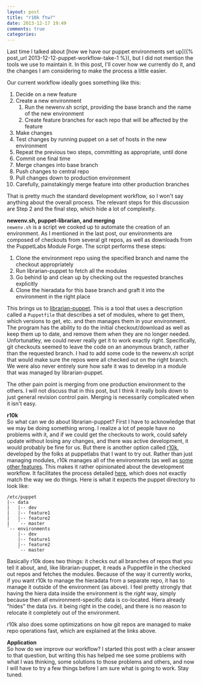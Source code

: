 ```yaml
---
layout: post
title: "r10k ftw?"
date: 2013-12-17 19:49
comments: true
categories: 
---
```


Last time I talked about [how we have our puppet environments set up]({% post_url 2013-12-12-puppet-workflow-take-1 %}), but I did not mention the tools we use to maintain it.  In this post, I'll cover how we currently do it, and the changes I am considering to make the process a little easier.
<!-- more -->
Our current workflow ideally goes something like this:  
1. Decide on a new feature
2. Create a new environment
    1. Run the newenv.sh script, providing the base branch and the name of the new environment
    2. Create feature branches for each repo that will be affected by the feature
3. Make changes
4. Test changes by running puppet on a set of hosts in the new environment
5. Repeat the previous two steps, committing as appropriate, until done
6. Commit one final time
7. Merge changes into base branch
8. Push changes to central repo
9. Pull changes down to production environment
10. Carefully, painstakingly merge feature into other production branches

That is pretty much the standard development workflow, so I won't say anything about the overall process.  The relevant steps for this discussion are Step 2 and the final step, which hide a lot of complexity.

**newenv.sh, puppet-librarian, and merging**  
`newenv.sh` is a script we cooked up to automate the creation of an environment.  As I mentioned in the last post, our environments are composed of checkouts from several git repos, as well as downloads from the PuppetLabs Module Forge.  The script performs these steps:  
1. Clone the environment repo using the specified branch and name the checkout appropriately
2. Run librarian-puppet to fetch all the modules
3. Go behind lp and clean up by checking out the requested branches explicitly
4. Clone the hieradata for this base branch and graft it into the environment in the right place

This brings us to [librarian-puppet](https://github.com/rodjek/librarian-puppet).  This is a tool that uses a description called a `Puppetfile` that describes a set of modules, where to get them, which versions to get, etc. and then manages them in your environment.  The program has the ability to do the initial checkout/download as well as keep them up to date, and remove them when they are no longer needed.  Unfortunatley, we could never really get it to work exactly right.  Specifically, git checkouts seemed to leave the code on an anonymous branch, rather than the requested branch.  I had to add some code to the newenv.sh script that would make sure the repos were all checked out on the right branch.  We were also never entirely sure how safe it was to develop in a module that was managed by librarian-puppet.

The other pain point is merging from one production environment to the others.  I will not discuss that in this post, but I think it really boils down to just general revision control pain.  Merging is necessarily complicated when it isn't easy.

**r10k**  
So what can we do about librarian-puppet?  First I have to acknowledge that we may be doing something wrong.  I realize a lot of people have no problems with it, and if we could get the checkouts to work, could safely update without losing any changes, and there was active development, it would probably be fine for us.  But there is another option called [r10k](https://github.com/adrienthebo/r10k), developed by the folks at puppetlabs that I want to try out.  Rather than just managing modules, r10k manages all of the environments (as well as [some other features](http://somethingsinistral.net/blog/rethinking-puppet-deployment/).  This makes it rather opinionated about the development workflow.  It facilitates the process detailed [here](https://puppetlabs.com/blog/git-workflow-and-puppet-environments), which does not exactly match the way we do things.  Here is what it expects the puppet directory to look like:

```
/etc/puppet
|-- data
|   |-- dev
|   |-- feature1
|   |-- feature2
|   `-- master
`-- environments
    |-- dev
    |-- feature1
    |-- feature2
    `-- master
```

Basically r10k does two things: it checks out all branches of repos that you tell it about, and, like librarian-puppet, it reads a Puppetfile in the checked out repos and fetches the modules.  Because of the way it currently works, if you want r10k to manage the hieradata from a separate repo, it has to manage it outside of the environment (as above).  I feel pretty strongly that having the hiera data inside the environment is the *right* way, simply because then all environment-specific data is co-located.  Hiera already "hides" the data (vs. it being right in the code), and there is no reason to relocate it completely out of the environment.

r10k also does some optimizations on how git repos are managed to make repo operations fast, which are explained at the links above.

**Application**  
So how do we improve our workflow?  I started this post with a clear answer to that question, but writing this has helped me see some problems with what I was thinking, some solutions to those problems and others, and now I will have to try a few things before I am sure what is going to work.  Stay tuned.
